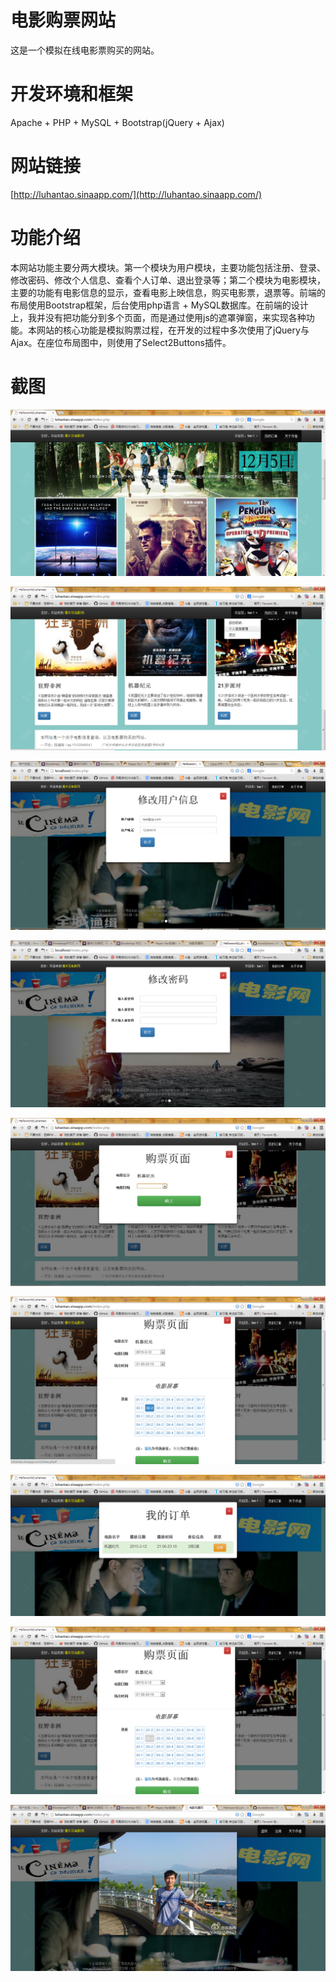 电影购票网站
==============
这是一个模拟在线电影票购买的网站。


开发环境和框架
==============
Apache + PHP + MySQL + Bootstrap(jQuery + Ajax)   

网站链接
==============
[http://luhantao.sinaapp.com/](http://luhantao.sinaapp.com/)<br />

功能介绍
==============
本网站功能主要分两大模块。第一个模块为用户模块，主要功能包括注册、登录、修改密码、修改个人信息、查看个人订单、退出登录等；第二个模块为电影模块，主要的功能有电影信息的显示，查看电影上映信息，购买电影票，退票等。前端的布局使用Bootstrap框架，后台使用php语言 + MySQL数据库。在前端的设计上，我并没有把功能分到多个页面，而是通过使用js的遮罩弹窗，来实现各种功能。本网站的核心功能是模拟购票过程，在开发的过程中多次使用了jQuery与Ajax。在座位布局图中，则使用了Select2Buttons插件。

截图
==============
![](https://raw.githubusercontent.com/luhantao/movieDemo--PHP/master/screenshots/1.jpg)


![](https://raw.githubusercontent.com/luhantao/movieDemo--PHP/master/screenshots/2.jpg)


![](https://raw.githubusercontent.com/luhantao/movieDemo--PHP/master/screenshots/5.jpg)


![](https://raw.githubusercontent.com/luhantao/movieDemo--PHP/master/screenshots/6.png)


![](https://raw.githubusercontent.com/luhantao/movieDemo--PHP/master/screenshots/8.jpg)


![](https://raw.githubusercontent.com/luhantao/movieDemo--PHP/master/screenshots/9.jpg)


![](https://raw.githubusercontent.com/luhantao/movieDemo--PHP/master/screenshots/10.png)


![](https://raw.githubusercontent.com/luhantao/movieDemo--PHP/master/screenshots/11.jpg)


![](https://raw.githubusercontent.com/luhantao/movieDemo--PHP/master/screenshots/12.png)


